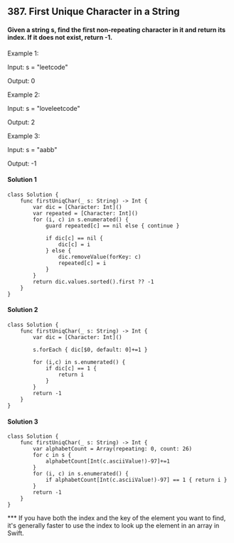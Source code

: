 ## 387. First Unique Character in a String
#### Given a string s, find the first non-repeating character in it and return its index. If it does not exist, return -1.

Example 1:

Input: s = "leetcode"

Output: 0

Example 2:

Input: s = "loveleetcode"

Output: 2


Example 3:

Input: s = "aabb"

Output: -1


#### Solution 1
```
class Solution {
    func firstUniqChar(_ s: String) -> Int {
        var dic = [Character: Int]()
        var repeated = [Character: Int]()
        for (i, c) in s.enumerated() {
            guard repeated[c] == nil else { continue }
            
            if dic[c] == nil { 
                dic[c] = i
            } else { 
                dic.removeValue(forKey: c)
                repeated[c] = i
            }
        }
        return dic.values.sorted().first ?? -1
    }
}
```

#### Solution 2
```
class Solution {
    func firstUniqChar(_ s: String) -> Int {
        var dic = [Character: Int]()
        
        s.forEach { dic[$0, default: 0]+=1 }

        for (i,c) in s.enumerated() { 
            if dic[c] == 1 { 
                return i
            }
        }
        return -1
    }
}
```

#### Solution 3
```
class Solution {
    func firstUniqChar(_ s: String) -> Int {
        var alphabetCount = Array(repeating: 0, count: 26)
        for c in s { 
            alphabetCount[Int(c.asciiValue!)-97]+=1
        }
        for (i, c) in s.enumerated() { 
            if alphabetCount[Int(c.asciiValue!)-97] == 1 { return i }
        }
        return -1
    }
}

```

*** If you have both the index and the key of the element you want to find, it's generally faster to use the index to look up the element in an array in Swift.

